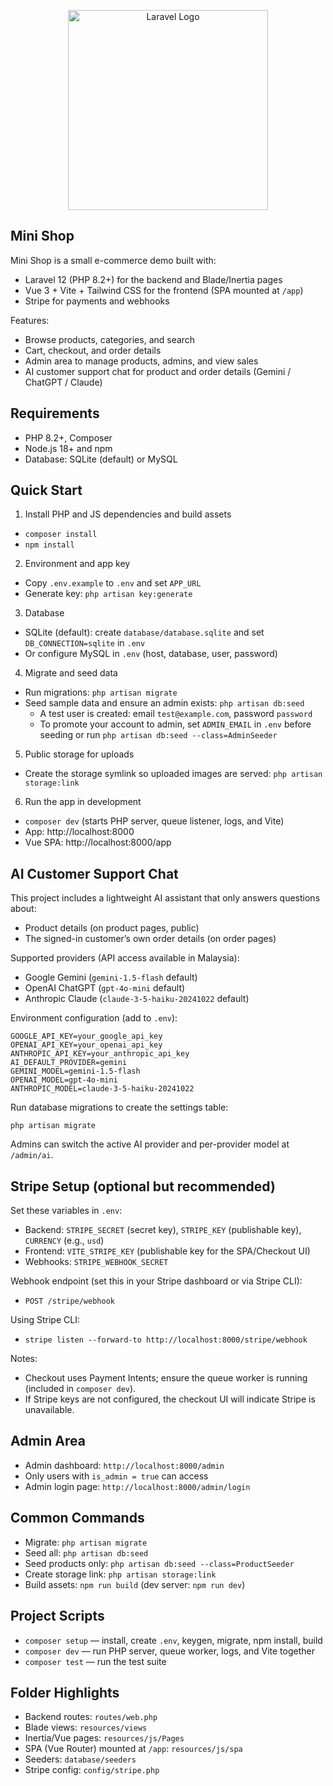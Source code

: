 <p align="center"><a href="https://laravel.com" target="_blank"><img src="https://raw.githubusercontent.com/laravel/art/master/logo-lockup/5%20SVG/2%20CMYK/1%20Full%20Color/laravel-logolockup-cmyk-red.svg" width="320" alt="Laravel Logo"></a></p>

## Mini Shop

Mini Shop is a small e-commerce demo built with:

- Laravel 12 (PHP 8.2+) for the backend and Blade/Inertia pages
- Vue 3 + Vite + Tailwind CSS for the frontend (SPA mounted at `/app`)
- Stripe for payments and webhooks

Features:

- Browse products, categories, and search
- Cart, checkout, and order details
- Admin area to manage products, admins, and view sales
- AI customer support chat for product and order details (Gemini / ChatGPT / Claude)

## Requirements

- PHP 8.2+, Composer
- Node.js 18+ and npm
- Database: SQLite (default) or MySQL

## Quick Start

1) Install PHP and JS dependencies and build assets

- `composer install`
- `npm install`

2) Environment and app key

- Copy `.env.example` to `.env` and set `APP_URL`
- Generate key: `php artisan key:generate`

3) Database

- SQLite (default): create `database/database.sqlite` and set `DB_CONNECTION=sqlite` in `.env`
- Or configure MySQL in `.env` (host, database, user, password)

4) Migrate and seed data

- Run migrations: `php artisan migrate`
- Seed sample data and ensure an admin exists: `php artisan db:seed`
  - A test user is created: email `test@example.com`, password `password`
  - To promote your account to admin, set `ADMIN_EMAIL` in `.env` before seeding or run `php artisan db:seed --class=AdminSeeder`

5) Public storage for uploads

- Create the storage symlink so uploaded images are served: `php artisan storage:link`

6) Run the app in development

- `composer dev` (starts PHP server, queue listener, logs, and Vite)
- App: http://localhost:8000
- Vue SPA: http://localhost:8000/app

## AI Customer Support Chat

This project includes a lightweight AI assistant that only answers questions about:
- Product details (on product pages, public)
- The signed-in customer’s own order details (on order pages)

Supported providers (API access available in Malaysia):
- Google Gemini (`gemini-1.5-flash` default)
- OpenAI ChatGPT (`gpt-4o-mini` default)
- Anthropic Claude (`claude-3-5-haiku-20241022` default)

Environment configuration (add to `.env`):

```
GOOGLE_API_KEY=your_google_api_key
OPENAI_API_KEY=your_openai_api_key
ANTHROPIC_API_KEY=your_anthropic_api_key
AI_DEFAULT_PROVIDER=gemini
GEMINI_MODEL=gemini-1.5-flash
OPENAI_MODEL=gpt-4o-mini
ANTHROPIC_MODEL=claude-3-5-haiku-20241022
```

Run database migrations to create the settings table:

```
php artisan migrate
```

Admins can switch the active AI provider and per-provider model at `/admin/ai`.

## Stripe Setup (optional but recommended)

Set these variables in `.env`:

- Backend: `STRIPE_SECRET` (secret key), `STRIPE_KEY` (publishable key), `CURRENCY` (e.g., `usd`)
- Frontend: `VITE_STRIPE_KEY` (publishable key for the SPA/Checkout UI)
- Webhooks: `STRIPE_WEBHOOK_SECRET`

Webhook endpoint (set this in your Stripe dashboard or via Stripe CLI):

- `POST /stripe/webhook`

Using Stripe CLI:

- `stripe listen --forward-to http://localhost:8000/stripe/webhook`

Notes:

- Checkout uses Payment Intents; ensure the queue worker is running (included in `composer dev`).
- If Stripe keys are not configured, the checkout UI will indicate Stripe is unavailable.

## Admin Area

- Admin dashboard: `http://localhost:8000/admin`
- Only users with `is_admin = true` can access
- Admin login page: `http://localhost:8000/admin/login`

## Common Commands

- Migrate: `php artisan migrate`
- Seed all: `php artisan db:seed`
- Seed products only: `php artisan db:seed --class=ProductSeeder`
- Create storage link: `php artisan storage:link`
- Build assets: `npm run build` (dev server: `npm run dev`)

## Project Scripts

- `composer setup` — install, create `.env`, keygen, migrate, npm install, build
- `composer dev` — run PHP server, queue worker, logs, and Vite together
- `composer test` — run the test suite

## Folder Highlights

- Backend routes: `routes/web.php`
- Blade views: `resources/views`
- Inertia/Vue pages: `resources/js/Pages`
- SPA (Vue Router) mounted at `/app`: `resources/js/spa`
- Seeders: `database/seeders`
- Stripe config: `config/stripe.php`
